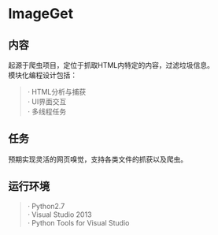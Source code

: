 ﻿# ImageGet

## 内容

起源于爬虫项目，定位于抓取HTML内特定的内容，过滤垃圾信息。<br>
模块化编程设计包括：<br>
>· HTML分析与捕获<br>
>· UI界面交互<br>
>· 多线程任务<br>

## 任务
预期实现灵活的网页嗅觉，支持各类文件的抓获以及爬虫。<br>

## 运行环境

>· Python2.7<br>
>· Visual Studio 2013<br>
>· Python Tools for Visual Studio<br>

